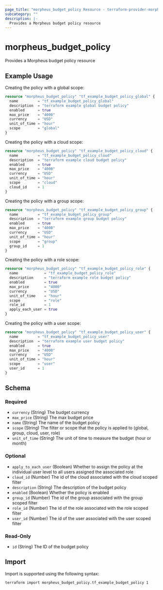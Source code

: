 ```yaml
---
page_title: "morpheus_budget_policy Resource - terraform-provider-morpheus"
subcategory: ""
description: |-
  Provides a Morpheus budget policy resource
---
```


# morpheus_budget_policy

Provides a Morpheus budget policy resource

## Example Usage

Creating the policy with a global scope:

```terraform
resource "morpheus_budget_policy" "tf_example_budget_policy_global" {
  name         = "tf_example_budget_policy_global"
  description  = "terraform example global budget policy"
  enabled      = true
  max_price    = "4000"
  currency     = "USD"
  unit_of_time = "hour"
  scope        = "global"
}
```

Creating the policy with a cloud scope:

```terraform
resource "morpheus_budget_policy" "tf_example_budget_policy_cloud" {
  name         = "tf_example_budget_policy_cloud"
  description  = "terraform example cloud budget policy"
  enabled      = true
  max_price    = "4000"
  currency     = "USD"
  unit_of_time = "hour"
  scope        = "cloud"
  cloud_id     = 1
}
```

Creating the policy with a group scope:

```terraform
resource "morpheus_budget_policy" "tf_example_budget_policy_group" {
  name         = "tf_example_budget_policy_group"
  description  = "terraform example group budget policy"
  enabled      = true
  max_price    = "4000"
  currency     = "USD"
  unit_of_time = "hour"
  scope        = "group"
  group_id     = 1
}
```

Creating the policy with a role scope:

```terraform
resource "morpheus_budget_policy" "tf_example_budget_policy_role" {
  name            = "tf_example_budget_policy_role"
  description     = "terraform example role budget policy"
  enabled         = true
  max_price       = "4000"
  currency        = "USD"
  unit_of_time    = "hour"
  scope           = "role"
  role_id         = 1
  apply_each_user = true
}
```

Creating the policy with a user scope:

```terraform
resource "morpheus_budget_policy" "tf_example_budget_policy_user" {
  name         = "tf_example_budget_policy_user"
  description  = "terraform example user budget policy"
  enabled      = true
  max_price    = "4000"
  currency     = "USD"
  unit_of_time = "hour"
  scope        = "user"
  user_id      = 1
}
```

<!-- schema generated by tfplugindocs -->
## Schema

### Required

- `currency` (String) The budget currency
- `max_price` (String) The max budget price
- `name` (String) The name of the budget policy
- `scope` (String) The filter or scope that the policy is applied to (global, group, cloud, user, role)
- `unit_of_time` (String) The unit of time to measure the budget (hour or month)

### Optional

- `apply_to_each_user` (Boolean) Whether to assign the policy at the individual user level to all users assigned the associated role
- `cloud_id` (Number) The id of the cloud associated with the cloud scoped filter
- `description` (String) The description of the budget policy
- `enabled` (Boolean) Whether the policy is enabled
- `group_id` (Number) The id of the group associated with the group scoped filter
- `role_id` (Number) The id of the role associated with the role scoped filter
- `user_id` (Number) The id of the user associated with the user scoped filter

### Read-Only

- `id` (String) The ID of the budget policy

## Import

Import is supported using the following syntax:

```shell
terraform import morpheus_budget_policy.tf_example_budget_policy 1
```
